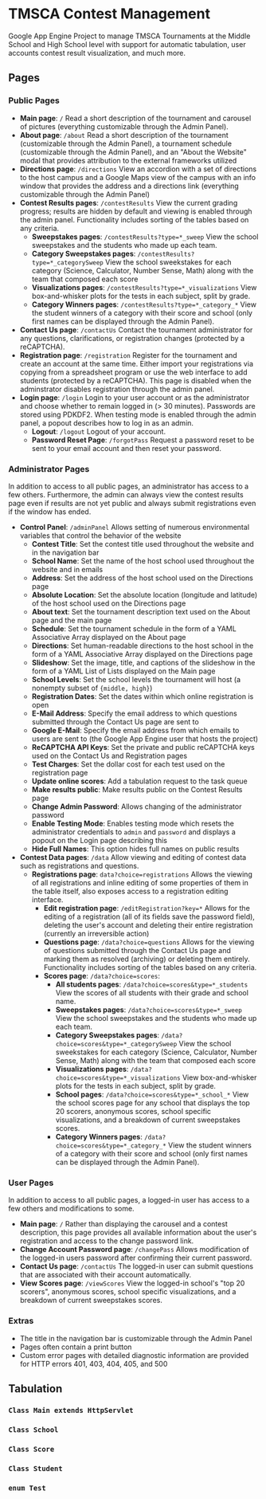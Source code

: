 TMSCA Contest Management
=================

Google App Engine Project to manage TMSCA Tournaments at the Middle School and High School level with support for automatic tabulation, user accounts contest result visualization, and much more.

Pages
-----

### Public Pages ###
* **Main page**: `/` Read a short description of the tournament and carousel of pictures (everything customizable through the Admin Panel).
* **About page**: `/about` Read a short description of the tournament (customizable through the Admin Panel), a tournament schedule (customizable through the Admin Panel), and an "About the Website" modal that provides attribution to the external frameworks utilized
* **Directions page**: `/directions` View an accordion with a set of directions to the host campus and a Google Maps view of the campus with an info window that provides the address and a directions link (everything customizable through the Admin Panel)
* **Contest Results pages**: `/contestResults` View the current grading progress; results are hidden by default and viewing is enabled through the admin panel. Functionality includes sorting of the tables based on any criteria.
    * **Sweepstakes pages**: `/contestResults?type=*_sweep` View the school sweepstakes and the students who made up each team.
    * **Category Sweepstakes pages**: `/contestResults?type=*_categorySweep` View the school sweekstakes for each category (Science, Calculator, Number Sense, Math) along with the team that composed each score
    * **Visualizations pages**: `/contestResults?type=*_visualizations` View box-and-whisker plots for the tests in each subject, split by grade.
    * **Category Winners pages**: `/contestResults?type=*_category_*` View the student winners of a category with their score and school (only first names can be displayed through the Admin Panel).
* **Contact Us page**: `/contactUs` Contact the tournament administrator for any questions, clarifications, or registration changes (protected by a reCAPTCHA).
* **Registration page**: `/registration` Register for the tournament and create an account at the same time. Either import your registrations via copying from a spreadsheet program or use the web interface to add students (protected by a reCAPTCHA). This page is disabled when the adminstrator disables registration through the admin panel.
* **Login page**: `/login` Login to your user account or as the administrator and choose whether to remain logged in (> 30 minutes). Passwords are stored using PDKDF2. When testing mode is enabled through the admin panel, a popout describes how to log in as an admin.
    * **Logout**: `/logout` Logout of your account.
    * **Password Reset Page**: `/forgotPass` Request a password reset to be sent to your email account and then reset your password.

### Administrator Pages ###
In addition to access to all public pages, an administrator has access to a few others. Furthermore, the admin can always view the contest results page even if results are not yet public and always submit registrations even if the window has ended.
* **Control Panel**: `/adminPanel` Allows setting of numerous environmental variables that control the behavior of the website
    * **Contest Title**: Set the contest title used throughout the website and in the navigation bar
    * **School Name**: Set the name of the host school used throughout the website and in emails
    * **Address**: Set the address of the host school used on the Directions page
    * **Absolute Location**: Set the absolute location (longitude and latitude) of the host school used on the Directions page
    * **About text**: Set the tournament description text used on the About page and the main page
    * **Schedule**: Set the tournament schedule in the form of a YAML Associative Array displayed on the About page
    * **Directions**: Set human-readable directions to the host school in the form of a YAML Associative Array displayed on the Directions page
    * **Slideshow**: Set the image, title, and captions of the slideshow in the form of a YAML List of Lists displayed on the Main page
    * **School Levels**: Set the school levels the tournament will host (a nonempty subset of ``{middle, high}``)
    * **Registration Dates**: Set the dates within which online registration is open
    * **E-Mail Address**: Specify the email address to which questions submitted through the Contact Us page are sent to
    * **Google E-Mail**: Specify the email address from which emails to users are sent to (the Google App Engine user that hosts the project)
    * **ReCAPTCHA API Keys**: Set the private and public reCAPTCHA keys used on the Contact Us and Registration pages
    * **Test Charges**: Set the dollar cost for each test used on the registration page
    * **Update online scores**: Add a tabulation request to the task queue
    * **Make results public**: Make results public on the Contest Results page
    * **Change Admin Password**: Allows changing of the administrator password
    * **Enable Testing Mode**: Enables testing mode which resets the administrator credentials to `admin` and `password` and displays a popout on the Login page describing this
    * **Hide Full Names**: This option hides full names on public results
* **Contest Data pages**: `/data` Allow viewing and editing of contest data such as registrations and questions.
    * **Registrations page**: `data?choice=registrations` Allows the viewing of all registrations and inline editing of some properties of them in the table itself, also exposes access to a registration editing interface.
        * **Edit registration page**: `/editRegistration?key=*` Allows for the editing of a registration (all of its fields save the password field), deleting the user's account and deleting their entire registration (currently an irreversible action)
        * **Questions page**: `/data?choice=questions` Allows for the viewing of questions submitted through the Contact Us page and marking them as resolved (archiving) or deleting them entirely. Functionality includes sorting of the tables based on any criteria.
        * **Scores page**: `/data?choice=scores`:
            * **All students pages**: `/data?choice=scores&type=*_students` View the scores of all students with their grade and school name.
            * **Sweepstakes pages**: `/data?choice=scores&type=*_sweep` View the school sweepstakes and the students who made up each team.
            * **Category Sweepstakes pages**: `/data?choice=scores&type=*_categorySweep` View the school sweekstakes for each category (Science, Calculator, Number Sense, Math) along with the team that composed each score
            * **Visualizations pages**: `/data?choice=scores&type=*_visualizations` View box-and-whisker plots for the tests in each subject, split by grade.
            * **School pages**: `/data?choice=scores&type=*_school_*` View the school scores page for any school that displays the top 20 scorers, anonymous scores, school specific visualizations, and a breakdown of current sweepstakes scores.
            * **Category Winners pages**: `/data?choice=scores&type=*_category_*` View the student winners of a category with their score and school (only first names can be displayed through the Admin Panel).

### User Pages ###
In addition to access to all public pages, a logged-in user has access to a few others and modifications to some.
* **Main page**: `/` Rather than displaying the carousel and a contest description, this page provides all available information about the user's registration and access to the change password link.
* **Change Account Password page**: `/changePass` Allows modification of the logged-in users password after confirming their current password.
* **Contact Us page**: `/contactUs` The logged-in user can submit questions that are associated with their account automatically.
* **View Scores page**: `/viewScores` View the logged-in school's "top 20 scorers", anonymous scores, school specific visualizations, and a breakdown of current sweepstakes scores.

### Extras ###
* The title in the navigation bar is customizable through the Admin Panel
* Pages often contain a print button
* Custom error pages with detailed diagnostic information are provided for HTTP errors 401, 403, 404, 405, and 500

Tabulation
----------

### `Class Main extends HttpServlet` ###

### `Class School` ###

### `Class Score` ###

### `Class Student` ###

### `enum Test` ###